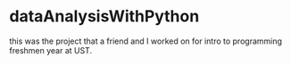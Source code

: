 # dataAnalysisWithPython
this was the project that a friend and I worked on for intro to programming freshmen year at UST.
